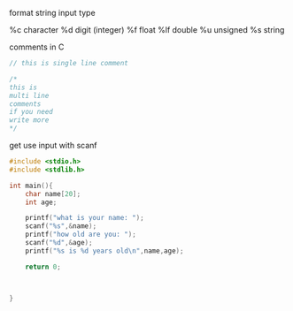 format string 	input type

%c 	            character
%d 	            digit (integer)
%f 	            float
%lf 	        double
%u 	            unsigned
%s 	            string

comments in C
```c
// this is single line comment

/*
this is 
multi line
comments 
if you need 
write more
*/
```

get use input with scanf

```c
#include <stdio.h>
#include <stdlib.h>

int main(){
    char name[20];
    int age;

    printf("what is your name: ");
    scanf("%s",&name);
    printf("how old are you: ");
    scanf("%d",&age);
    printf("%s is %d years old\n",name,age);

    return 0;



}
```